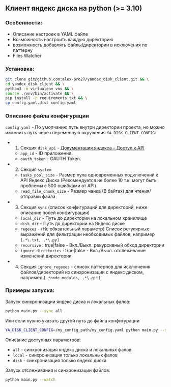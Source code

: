 ## Клиент яндекс диска на python (>= 3.10)

### Особенности:

- Описание настроек в YAML файле
- Возможность настроить каждую директорию
- возможность добавлять файлы/директории в исключения по паттерну
- Files Watcher


### Установка:

```bash
git clone git@github.com:alex-pro27/yandex_disk_client.git && \
cd yandex_disk_client && \
python3 -m virtualenv vnv && \
source ./vnv/bin/activate && \
pip install -r requirements.txt && \
cp config.yaml.dist config.yaml
```


### Описание файла конфигурации 
`config.yaml` - По умолчанию путь внутри директории проекта, но можно изменить путь через переменную окружения `YA_DISK_CLIENT_CONFIG`:

- 1) Секция `disk_api` - [Документация яндекса - Доступ к API](https://yandex.ru/dev/disk/api/concepts/quickstart.html#quickstart__oauth)
    - `app_id` - ID приложения.
    - `oauth_token` - OAUTH Token.

- 2) Секция `system`
    - `tasks_pool_size` - Размер пула одновременных подключений к API Яндекс Диска (Рекомендуется не более 10 т.к. могут быть проблемы с 500 ошибками от API)
    - `read_file_chunk_size` - Размер чанка (В байтах) для чтения/отправки файла

- 3) Секция `sync` (список конфигураций для директорий, ниже описание полей конфигурации)
    - `local_dir` - Путь до директории на локальном хранилище
    - `disk_dir` - Путь до директории на Яндекс диске
    - `regexes` - (Не обязательный параметр) Список регулярных выражений для фильтрации необходимых файлов, например `[.*\.txt, .*\.py]`
    - `recursive` : true|false - Вкл./Выкл. рекурсивный обход директории
    - `ignore_directories` : true|false - Вкл./Выкл. отслеживание изменений директории

- 4) Секция `ignore_regexes` - список паттернов для исключения файлов/директорий из синхронизации с яндекс диском, например `[.*node_modules, .*\.git]`


### Примеры запуска:

Запуск синхронизации яндекс диска и локальных фалов:
```bash
python main.py --sync all
```

Или если нужно указать другой путь до файла конфигурации

```bash
YA_DISK_CLIENT_CONFIG=/my_config_path/my_config.yaml python main.py --sync all
```


Описание доступных параметров:
- `all` - синхронизация яндекс диска и локальных фалов
- `local` - синхронизация только локальных фалов
- `disk` - синхронизация только яндекс диска


Запуск отслеживания и синхронизации файлов:

```bash
python main.py --watch
```
